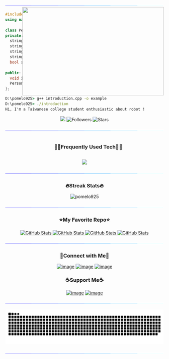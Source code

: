 <!--
- !! Thank you for keeping this sign !!
- Original Creation by Deri Kurniawan (Deri-Kurniawan)
- Github Repository: https://github.com/Deri-Kurniawan/Deri-Kurniawan
- ⭐ Don't forget to give a star ⭐
-->

<!--x axis divider-->
<img src="/assets/images/horizontal-divider-gradient.gif">

<picture> 
<img src="/assets/images/ai-interface.gif" align="right" width="450" height="280">
</a>
</picture>

```cpp
#include <bits/stdc++.h>
using namespace std;

class Person {
private:
  string name = "pomelo925";
  string title =" Robot Software/Hardware Developer";
  string email = "yoseph.huang@gmail.com";
  string website = "https://github.com/pomelo925";
  bool single = true;

public:
  void introduce(){};
  Person(){ introduce(); }
};

```

```cmd
D:\pomelo925> g++ introduction.cpp -o example
D:\pomelo925> ./introduction
Hi, I'm a Taiwanese college student enthusiastic about robot !
```

<div align="center">

![](https://komarev.com/ghpvc/?username=pomelo925) ![Followers](https://img.shields.io/github/followers/pomelo925?label=Followers) ![Stars](https://img.shields.io/github/stars/pomelo925?label=Stars)
  
</div>

<!--x axis divider-->
<img src="/assets/images/horizontal-divider-gradient.gif">

<!--h1 without bottom border-->
<div id="user-content-toc">
  <ul align="center">
    <summary><h3 style="display: inline-block">🧑‍💻Frequently Used Tech🧑‍💻</h3></summary>
  </ul>
</div>
<!--tech stack icons-->
<p align="center">
<a href="https://skillicons.dev">
<img src="https://skillicons.dev/icons?i=linux,ubuntu,windows,vscode,raspberrypi,c,cpp,docker,opencv,python,git,github,githubactions,visualstudio,arduino,pycharm,stackoverflow,matlab,markdown,notion,obsidian,cmake,ros,html,css,java,javascript,react,electron,tauri,sketchup,npm&perline=8" />
</a>
</p>

<!--x axis divider-->
<img src="/assets/images/horizontal-divider-gradient.gif">

<h3 align="center">🔥Streak Stats🔥</h3>

<!-- custom streak stats: https://git.io/streak-stats -->
<p align="center"><img src="https://streak-stats.demolab.com?user=pomelo925&theme=gruvbox&border_radius=15" alt="pomelo925" /></p>

<!--x axis divider-->
<img src="/assets/images/horizontal-divider-gradient.gif">

<h3 align="center">⭐My Favorite Repo⭐</h3>

<div>
  <p align="center">
	<a href="https://github.com/pomelo925/tel2022_DoItTomorrow">
      		<img src="https://github-readme-stats.vercel.app/api/pin/?username=pomelo925&repo=tel2022_DoItTomorrow&theme=gruvbox" alt="GitHub Stats" />
    	</a>
	    <a href="https://github.com/pomelo925/eurobot2024-ladybug">
      		<img src="https://github-readme-stats.vercel.app/api/pin/?username=pomelo925&repo=eurobot2024-ladybug&theme=gruvbox" alt="GitHub Stats" />
    	</a>
    	<a href="https://github.com/pomelo925/realsense-ros-env">
      		<img src="https://github-readme-stats.vercel.app/api/pin/?username=pomelo925&repo=realsense-ros-env&theme=gruvbox" alt="GitHub Stats" />
    	</a>
    	<a href="https://github.com/pomelo925/wine-pourer-rpi">
      		<img src="https://github-readme-stats.vercel.app/api/pin/?username=pomelo925&repo=wine-pourer-rpi&theme=gruvbox" alt="GitHub Stats" />
    	</a>
</div>

<!--x axis divider-->
<img src="/assets/images/horizontal-divider-gradient.gif">

<!-- Connect with me -->
<h3 align="center">🤝Connect with Me🤝</h3>
<div align="center">

[![image](https://img.shields.io/badge/LinkedIn-0077B5?style=for-the-badge&logo=linkedin&logoColor=white)](https://www.linkedin.com/in/%E8%88%88%E4%BD%91-%E9%BB%83-0285a5279/)
[![image](https://img.shields.io/badge/Instagram-E4405F?style=for-the-badge&logo=instagram&logoColor=white)](https://bitlie.deri.my.id/instagram)
[![image](https://img.shields.io/badge/Stack%20Overflow-EF8236?style=for-the-badge&logo=stackoverflow&logoColor=white)](https://stackoverflow.com/users/20613667/pomelo925)

</div>

<!-- Support me -->
<h3 align="center">☕Support Me☕</h3>

<div align="center">
  
[![image](https://img.shields.io/badge/Buy%20me%20a%20coffee-FFDD00?style=for-the-badge&logo=buymeacoffee&logoColor=white)](https://buymeacoffee.com/pomelo925
) [![image](https://img.shields.io/badge/ko--fi-F16061?style=for-the-badge&logo=ko-fi&logoColor=white)](https://ko-fi.com/pomelo925)

<!--x axis divider-->
<img src="/assets/images/horizontal-divider-gradient.gif">

![Commit Snake History SVG](https://raw.githubusercontent.com/pomelo925/pomelo925/output/github-snake.svg)

<!--x axis divider-->
<img src="/assets/images/horizontal-divider-gradient.gif">
